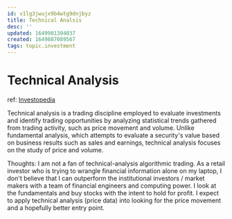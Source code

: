 ```yaml
---
id: v1lg3jwujx9b4wtg9dnjbyz
title: Technical Analsis
desc: ''
updated: 1649901304037
created: 1649887089567
tags: topic.investment
---
```

# Technical Analysis

ref: [Investopedia](https://www.investopedia.com/terms/t/technicalanalysis.asp)

Technical analysis is a trading discipline employed to evaluate investments and identify trading opportunities by analyzing statistical trends gathered from trading activity, such as price movement and volume. Unlike fundamental analysis, which attempts to evaluate a security's value based on business results such as sales and earnings, technical analysis focuses on the study of price and volume.

Thoughts: I am not a fan of technical-analysis algorithmic trading. As a retail investor who is trying to wrangle financial information alone on my laptop, I don't believe that I can outperform the institutional investors / market makers with a team of financial engineers and computing power. I look at the fundamentals and buy stocks with the intent to hold for profit. I expect to apply technical analysis (price data) into looking for the price movement and a hopefully better entry point.